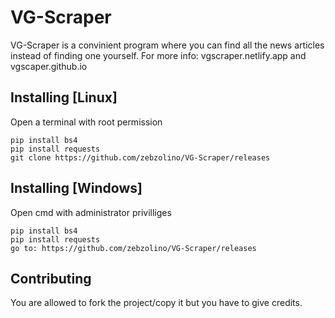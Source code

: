 VG-Scraper
====

VG-Scraper is a convinient program where you can find all the news articles instead of finding one yourself. For more info: vgscraper.netlify.app and vgscaper.github.io

Installing [Linux]
----------
Open a terminal with root permission

    pip install bs4
    pip install requests
    git clone https://github.com/zebzolino/VG-Scraper/releases
    
Installing [Windows]
----------
Open cmd with administrator privilliges

    pip install bs4
    pip install requests
    go to: https://github.com/zebzolino/VG-Scraper/releases
    

Contributing
------------
You are allowed to fork the project/copy it but you have to give credits.
